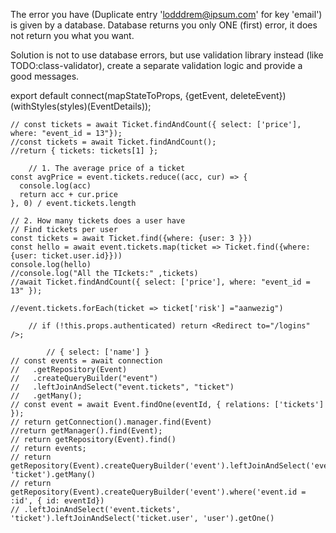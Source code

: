 The error you have (Duplicate entry 'lodddrem@ipsum.com' for key 'email') is given by a database. Database returns you only ONE (first) error, it does not return you what you want.

Solution is not to use database errors, but use validation library instead (like TODO:class-validator), create a separate validation logic and provide a good messages.


export default connect(mapStateToProps, {getEvent, deleteEvent})(withStyles(styles)(EventDetails));

    // const tickets = await Ticket.findAndCount({ select: ['price'], where: "event_id = 13"});
    //const tickets = await Ticket.findAndCount();
    //return { tickets: tickets[1] };

        // 1. The average price of a ticket
    const avgPrice = event.tickets.reduce((acc, cur) => {
      console.log(acc)
      return acc + cur.price
    }, 0) / event.tickets.length

    // 2. How many tickets does a user have
    // Find tickets per user
    const tickets = await Ticket.find({where: {user: 3 }})
    const hello = await event.tickets.map(ticket => Ticket.find({where: {user: ticket.user.id}}))
    console.log(hello)
    //console.log("All the TIckets:" ,tickets)
    //await Ticket.findAndCount({ select: ['price'], where: "event_id = 13" });

    //event.tickets.forEach(ticket => ticket['risk'] ="aanwezig")

        // if (!this.props.authenticated) return <Redirect to="/logins" />;

            // { select: ['name'] }
    // const events = await connection
    //   .getRepository(Event)
    //   .createQueryBuilder("event")
    //   .leftJoinAndSelect("event.tickets", "ticket")
    //   .getMany();
    // const event = await Event.findOne(eventId, { relations: ['tickets'] });
    // return getConnection().manager.find(Event)
    //return getManager().find(Event);
    // return getRepository(Event).find()
    // return events;
    // return getRepository(Event).createQueryBuilder('event').leftJoinAndSelect('event.tickets', 'ticket').getMany()
    // return getRepository(Event).createQueryBuilder('event').where('event.id = :id', { id: eventId})
    // .leftJoinAndSelect('event.tickets', 'ticket').leftJoinAndSelect('ticket.user', 'user').getOne()